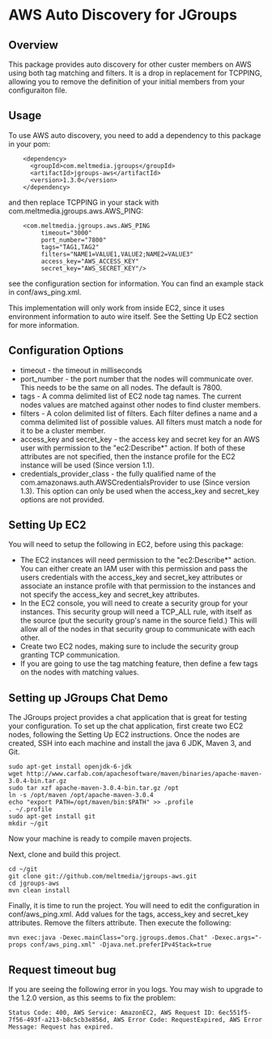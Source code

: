 AWS Auto Discovery for JGroups
==============================
Overview
--------
This package provides auto discovery for other custer members on AWS using both tag matching and filters.  It is
a drop in replacement for TCPPING, allowing you to remove the definition of your initial members from your configuraiton
file.

Usage
-----
To use AWS auto discovery, you need to add a dependency to this package in your pom:
```
    <dependency>
      <groupId>com.meltmedia.jgroups</groupId>
      <artifactId>jgroups-aws</artifactId>
      <version>1.3.0</version>
    </dependency>
```
and then replace TCPPING in your stack with com.meltmedia.jgroups.aws.AWS_PING:
```
    <com.meltmedia.jgroups.aws.AWS_PING
         timeout="3000"
         port_number="7800"
         tags="TAG1,TAG2"
         filters="NAME1=VALUE1,VALUE2;NAME2=VALUE3"
         access_key="AWS_ACCESS_KEY"
         secret_key="AWS_SECRET_KEY"/>
```
see the configuration section for information.  You can find an example stack in conf/aws_ping.xml.

This implementation will only work from inside EC2, since it uses environment information to auto wire itself.  See the
Setting Up EC2 section for more information.

Configuration Options
---------------------
* timeout - the timeout in milliseconds
* port_number - the port number that the nodes will communicate over.  This needs to be the same on all nodes.  The default is 7800.
* tags - A comma delimited list of EC2 node tag names.  The current nodes values are matched against other nodes to find
cluster members.
* filters - A colon delimited list of filters.  Each filter defines a name and a comma delimited list of possible values.
All filters must match a node for it to be a cluster member.
* access_key and secret_key - the access key and secret key for an AWS user with permission to the "ec2:Describe*" action.  If both
of these attributes are not specified, then the instance profile for the EC2 instance will be used (Since version 1.1).
* credentials_provider_class - the fully qualified name of the com.amazonaws.auth.AWSCredentialsProvider to use (Since version 1.3).  This option can
only be used when the access_key and secret_key options are not provided.

Setting Up EC2
--------------
You will need to setup the following in EC2, before using this package:
* The EC2 instances will need permission to the "ec2:Describe*" action.  You can either create an IAM user with this permission
and pass the users credentials with the access_key and secret_key attributes or associate an instance profile with that permission
to the instances and not specify the access_key and secret_key attributes.
* In the EC2 console, you will need to create a security group for your instances.  This security group will need a TCP_ALL rule,
with itself as the source (put the security group's name in the source field.)  This will allow all of the nodes in that security
group to communicate with each other.
* Create two EC2 nodes, making sure to include the security group granting TCP communication.
* If you are going to use the tag matching feature, then define a few tags on the nodes with matching values.

Setting up JGroups Chat Demo
----------------------------
The JGroups project provides a chat application that is great for testing your configuration.  To set up the chat application,
first create two EC2 nodes, following the Setting Up EC2 instructions.  Once the nodes are created, SSH into each machine and
install the java 6 JDK, Maven 3, and Git.
```
sudo apt-get install openjdk-6-jdk
wget http://www.carfab.com/apachesoftware/maven/binaries/apache-maven-3.0.4-bin.tar.gz
sudo tar xzf apache-maven-3.0.4-bin.tar.gz /opt
ln -s /opt/maven /opt/apache-maven-3.0.4
echo "export PATH=/opt/maven/bin:$PATH" >> .profile
. ~/.profile
sudo apt-get install git
mkdir ~/git
```
Now your machine is ready to compile maven projects.

Next, clone and build this project.
```
cd ~/git
git clone git://github.com/meltmedia/jgroups-aws.git
cd jgroups-aws
mvn clean install
```
Finally, it is time to run the project.  You will need to edit the configuration in conf/aws_ping.xml.  Add values for the
tags, access_key and secret_key attributes.  Remove the filters attribute.  Then execute the following:
```
mvn exec:java -Dexec.mainClass="org.jgroups.demos.Chat" -Dexec.args="-props conf/aws_ping.xml" -Djava.net.preferIPv4Stack=true
```

Request timeout bug
-------------------
If you are seeing the following error in you logs. You may wish to upgrade to the 1.2.0 version, as this seems to fix the problem:
```
Status Code: 400, AWS Service: AmazonEC2, AWS Request ID: 6ec551f5-7f56-493f-a213-b8c5cb3e856d, AWS Error Code: RequestExpired, AWS Error Message: Request has expired.
```

